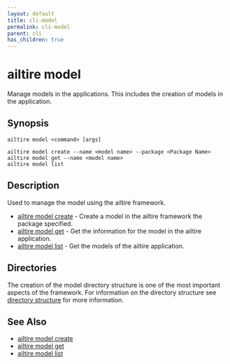 ```yaml
---
layout: default 
title: cli-model
permalink: cli-model
parent: cli
has_children: true
---
```


# ailtire model

Manage models in the applications. This includes the creation of models in the application.

## Synopsis

```shell
ailtire model <command> [args]

ailtire model create --name <model name> --package <Package Name>
ailtire model get --name <model name>
ailtire model list
```

## Description

Used to manage the model using the ailtire framework. 

* [ailtire model create](cli-model-create) - Create a model in the ailtire framework the package specified.
* [ailtire model get](cli-model-get) - Get the information for the model in the ailtire application.
* [ailtire model list](cli-model-list) - Get the models of the ailtire application.

## Directories

The creation of the model directory structure is one of the most important aspects of the framework. For
information on the directory structure see [directory structure](directory) for more information.

## See Also

* [ailtire model create](cli-model-create)
* [ailtire model get](cli-model-get)
* [ailtire model list](cli-model-list)
